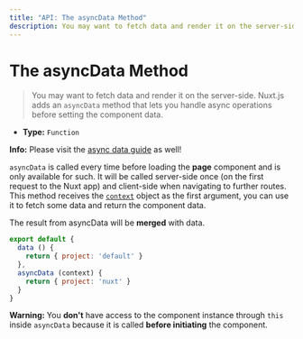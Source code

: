 ```yaml
---
title: "API: The asyncData Method"
description: You may want to fetch data and render it on the server-side. Nuxt.js adds an `asyncData` method that lets you handle async operations before setting the component data.
---
```


# The asyncData Method

> You may want to fetch data and render it on the server-side. Nuxt.js adds an `asyncData` method that lets you handle async operations before setting the component data.

- **Type:** `Function`


<div class="Alert Alert--nuxt-green">

<b>Info:</b> Please visit the [async data guide](/guide/async-data) as well!

</div>


`asyncData` is called every time before loading the **page** component and is only available for such.
It will be called server-side once (on the first request to the Nuxt app) and client-side when navigating to further routes. 
This method receives the [`context`](/api/context) object as the first argument, you can use it to fetch some data and return the component data.


The result from asyncData will be **merged** with data.

```js
export default {
  data () {
    return { project: 'default' }
  },
  asyncData (context) {
    return { project: 'nuxt' }
  }
}
```

<div class="Alert Alert--orange">

<b>Warning:</b> You **don't** have access to the component instance through `this` inside `asyncData` because it is called **before initiating** the component.

</div>
